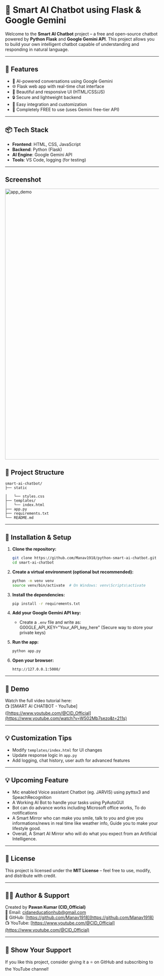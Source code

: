 
# 🤖 Smart AI Chatbot using Flask & Google Gemini

Welcome to the **Smart AI Chatbot** project – a free and open-source chatbot powered by **Python Flask** and **Google Gemini API**. This project allows you to build your own intelligent chatbot capable of understanding and responding in natural language.

---

## 🚀 Features

- 🧠 AI-powered conversations using Google Gemini
- 🌐 Flask web app with real-time chat interface
- 🎨 Beautiful and responsive UI (HTML/CSS/JS)
- 🔒 Secure and lightweight backend
- 💬 Easy integration and customization
- 💯 Completely FREE to use (uses Gemini free-tier API)

---

## 📦 Tech Stack

- **Frontend**: HTML, CSS, JavaScript
- **Backend**: Python (Flask)
- **AI Engine**: Google Gemini API
- **Tools**: VS Code, logging (for testing)

---

## Screenshot
<img width="825" height="888" alt="app_demo" src="https://github.com/user-attachments/assets/add301a8-f5ba-41be-87ab-fdcd9801b73b" />


## 📁 Project Structure

```
smart-ai-chatbot/
├── static

│   └── styles.css
├── templates/
│   └── index.html
├── app.py
├── requirements.txt
└── README.md
```

---

## 🔧 Installation & Setup

1. **Clone the repository:**
   ```bash
   git clone https://github.com/Manav1918/python-smart-ai-chatbot.git
   cd smart-ai-chatbot
   ```

2. **Create a virtual environment (optional but recommended):**
   ```bash
   python -m venv venv
   source venv/bin/activate  # On Windows: venv\Scripts\activate
   ```

3. **Install the dependencies:**
   ```bash
   pip install -r requirements.txt
   ```

4. **Add your Google Gemini API key:**
   - Create a `.env` file and write as: G00GLE_API_KEY="Your_API_key_here" (Secure way to store your private keys)

5. **Run the app:**
   ```bash
   python app.py
   ```

6. **Open your browser:**
   ```
   http://127.0.0.1:5000/
   ```

---

## 🧪 Demo

Watch the full video tutorial here:  
📺 [SMART AI CHATBOT - YouTube]([https://www.youtube.com/@CID_Official](https://www.youtube.com/watch?v=W502Mb7sezo&t=211s)

---

## 💡 Customization Tips

- Modify `templates/index.html` for UI changes
- Update response logic in `app.py`
- Add logging, chat history, user auth for advanced features

---

## 💡 Upcoming Feature

- Mic enabled Voice assistant Chatbot (eg. JARVIS) using pyttsx3 and SpeachRecognition
- A Working AI Bot to handle your tasks using PyAutoGUI
- Bot can do advance works including Microsoft office works, To do notifications
- A Smart Mirror who can make you smile, talk to you and give you informations/news in real time like weather info, Guide you to make your lifestyle good.
- Overall, A Smart AI Mirror who will do what you expect from an Artificial Intelligence.
---

## 📄 License

This project is licensed under the **MIT License** – feel free to use, modify, and distribute with credit.

---

## 🙋‍♂️ Author & Support

Created by **Pawan Kumar (CID_Official)**  
📧 Email: cidaneducationhub@gmail.com  
🔗 GitHub: [https://github.com/Manav1918](https://github.com/Manav1918)  
📺 YouTube: [https://www.youtube.com/@CID_Official](https://www.youtube.com/@CID_Official)

---

## 🌟 Show Your Support

If you like this project, consider giving it a ⭐ on GitHub and subscribing to the YouTube channel!
